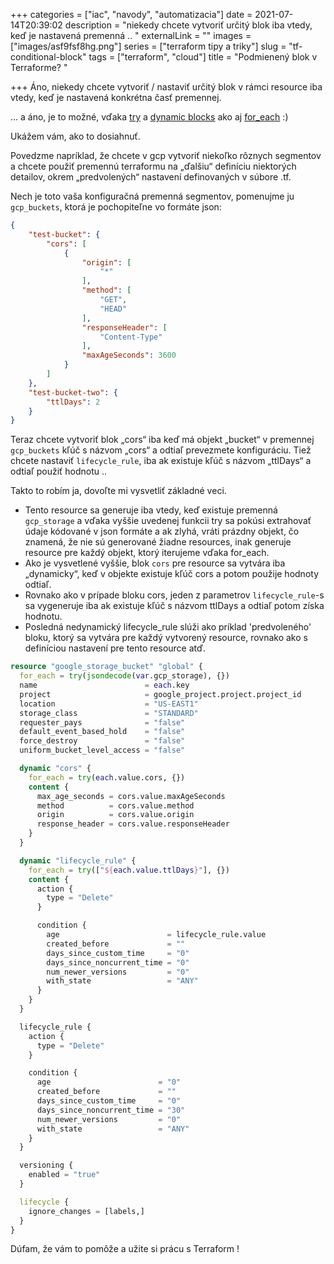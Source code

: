 +++
categories = ["iac", "navody", "automatizacia"]
date = 2021-07-14T20:39:02
description = "niekedy chcete vytvoriť určitý blok iba vtedy, keď je nastavená premenná .. "
externalLink = ""
images = ["images/asf9fsf8hg.png"]
series = ["terraform tipy a triky"]
slug = "tf-conditional-block"
tags = ["terraform", "cloud"]
title = "Podmienený blok v Terraforme? "

+++
Áno, niekedy chcete vytvoriť / nastaviť určitý blok v rámci resource iba vtedy, keď je nastavená konkrétna časť premennej.

... a áno, je to možné, vďaka [try](https://www.terraform.io/docs/language/functions/try.html) a [dynamic blocks](https://www.terraform.io/docs/language/expressions/dynamic-blocks.html) ako aj [for_each](https://www.terraform.io/docs/language/meta-arguments/for_each.html) :)

Ukážem vám, ako to dosiahnuť.

Povedzme napríklad, že chcete v gcp vytvoriť niekoľko rôznych segmentov a chcete použiť premennú terraformu na „ďalšiu“ definíciu niektorých detailov, okrem „predvolených“ nastavení definovaných v súbore .tf.

Nech je toto vaša konfiguračná premenná segmentov, pomenujme ju `gcp_buckets`, ktorá je pochopiteľne vo formáte json:

```json
{
    "test-bucket": {
        "cors": [
            {
                "origin": [
                    "*"
                ],
                "method": [
                    "GET",
                    "HEAD"
                ],
                "responseHeader": [
                    "Content-Type"
                ],
                "maxAgeSeconds": 3600
            }
        ]
    },
    "test-bucket-two": {
        "ttlDays": 2
    }
}
```

Teraz chcete vytvoriť blok „cors“ iba keď má objekt „bucket“ v premennej `gcp_buckets` kľúč s názvom „cors“ a odtiaľ prevezmete konfiguráciu. Tiež chcete nastaviť `lifecycle_rule`, iba ak existuje kľúč s názvom „ttlDays“ a odtiaľ použiť hodnotu ..

Takto to robím ja, dovoľte mi vysvetliť základné veci.

* Tento resource sa generuje iba vtedy, keď existuje premenná `gcp_storage` a vďaka vyššie uvedenej funkcii try sa pokúsi extrahovať údaje kódované v json formáte a ak zlyhá, vráti prázdny objekt, čo znamená, že nie sú generované žiadne resources, inak generuje resource pre každý objekt, ktorý iterujeme vďaka for_each.
* Ako je vysvetlené vyššie, blok `cors` pre resource sa vytvára iba „dynamicky“, keď v objekte existuje kľúč cors a potom použije hodnoty odtiaľ.
* Rovnako ako v prípade bloku cors, jeden z parametrov `lifecycle_rule`-s sa vygeneruje iba ak existuje kľúč s názvom ttlDays a odtiaľ potom získa hodnotu.
* Posledná nedynamický lifecycle_rule slúži ako príklad 'predvoleného' bloku, ktorý sa vytvára pre každý vytvorený resource, rovnako ako s definíciou nastavení pre tento resource atď.

```terraform
resource "google_storage_bucket" "global" {
  for_each = try(jsondecode(var.gcp_storage), {})
  name                        = each.key
  project                     = google_project.project.project_id
  location                    = "US-EAST1"
  storage_class               = "STANDARD"
  requester_pays              = "false"
  default_event_based_hold    = "false"
  force_destroy               = "false"
  uniform_bucket_level_access = "false"

  dynamic "cors" {
    for_each = try(each.value.cors, {})
    content {
      max_age_seconds = cors.value.maxAgeSeconds
      method          = cors.value.method
      origin          = cors.value.origin
      response_header = cors.value.responseHeader
    }
  }

  dynamic "lifecycle_rule" {
    for_each = try(["${each.value.ttlDays}"], {})
    content {
      action {
        type = "Delete"
      }

      condition {
        age                        = lifecycle_rule.value
        created_before             = ""
        days_since_custom_time     = "0"
        days_since_noncurrent_time = "0"
        num_newer_versions         = "0"
        with_state                 = "ANY"
      }
    }
  }

  lifecycle_rule {
    action {
      type = "Delete"
    }

    condition {
      age                        = "0"
      created_before             = ""
      days_since_custom_time     = "0"
      days_since_noncurrent_time = "30"
      num_newer_versions         = "0"
      with_state                 = "ANY"
    }
  }

  versioning {
    enabled = "true"
  }

  lifecycle {
    ignore_changes = [labels,]
  }
}
```

Dúfam, že vám to pomôže a užite si prácu s Terraform !